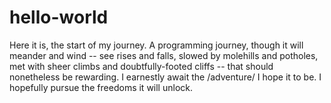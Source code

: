 # hello-world

Here it is, the start of my journey.
A programming journey, though it will meander and wind --
    see rises and falls, 
    slowed by molehills and potholes,
    met with sheer climbs and doubtfully-footed cliffs --
that should nonetheless be rewarding.
I earnestly await the /adventure/ I hope it to be.
I hopefully pursue the freedoms it will unlock.
